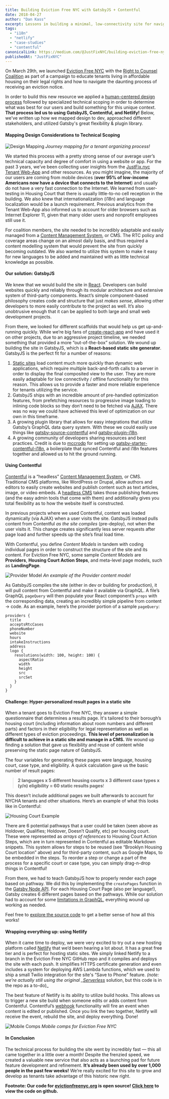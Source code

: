 ```yaml
---
title: Building Eviction Free NYC with GatsbyJS + Contentful
date: 2018-04-27
author: "Dan Kass"
excerpt: Lessons in building a minimal, low-connectivity site for navigating a daunting legal process.
tags:
  - "i18n"
  - "netlify"
  - "case-studies"
  - "contentful"
canonicalLink: https://medium.com/@JustFixNYC/building-eviction-free-nyc-with-gatsbyjs-contentful-a0308bfcb866
publishedAt: "JustFixNYC"
---
```


On March 29th, we launched [Eviction Free NYC](http://www.evictionfreenyc.org/) with the [Right to Counsel Coalition](https://www.righttocounselnyc.org/) as part of a campaign to educate tenants living in affordable housing on their legal rights and how to navigate the daunting process of receiving an eviction notice.

In order to build this new resource we applied a [human-centered design process](https://medium.com/@JustFixNYC/co-designing-eviction-free-nyc-b54570c69153) followed by specialized technical scoping in order to determine what was best for our users and build something for this unique context. **That process led us to using GatsbyJS, Contentful, and Netlify!** Below, we've written up how we mapped design to dev, approached different stakeholders, and utilized Gatsby's great flexibility & plugin library.

#### **Mapping Design Considerations to Technical Scoping**

![Design Mapping](design-mapping.jpeg) *Journey mapping for a tenant organizing process!*

We started this process with a pretty strong sense of our average user’s technical capacity and degree of comfort in using a website or app. For the past 3 years, we’ve been collecting user insights from the [JustFix.nyc Tenant Web-App](https://www.justfix.nyc/) and other resources. As you might imagine, the majority of our users are coming from mobile devices (**over 95% of low-income Americans now have a device that connects to the Internet**) and usually do not have a very fast connection to the Internet. We learned from user-testing in Housing Court that there is usually little-to-no cell reception in the building. We also knew that internationalization (i18n) and language localization would be a launch requirement. Previous analytics from the Tenant Web-App also informed us to account for older browsers such as Internet Explorer 11, given that many older users and nonprofit employees still use it.

For coalition members, the site needed to be incredibly adaptable and easily managed from a [Content Management System](https://en.wikipedia.org/wiki/Content_management_system), or CMS. The RTC policy and coverage areas change on an almost daily basis, and thus required a content modelling system that would prevent the site from quickly becoming outdated. We also wanted to utilize this system to make it easy for new languages to be added and maintained with as little technical knowledge as possible.

#### **Our solution: GatsbyJS**

We knew that we would build the site in [React](https://reactjs.org/). Developers can build websites quickly and reliably through its modular architecture and extensive system of third-party components. React’s simple component-based philosophy creates code and structure that just *makes sense*, allowing other developers to more easily contribute to the project as well. It’s also unobtrusive enough that it can be applied to both large and small web development projects.

From there, we looked for different scaffolds that would help us get up-and-running quickly. While we’re big fans of [create-react-app](https://github.com/facebook/create-react-app) and have used it on other projects, due to an aggressive project timeline, we needed something that provided a more “out-of-the-box” solution. We wound up building the site in GatsbyJS, which is a **React-based static site generator**. GatsbyJS is the perfect fit for a number of reasons:

1. [Static sites](https://en.wikipedia.org/wiki/Static_web_page) load content much more quickly than dynamic web applications, which require multiple back-and-forth calls to a server in order to display the final composited view to the user. They are more easily adaptable for low connectivity / offline functionality for this reason. This allows us to provide a faster and more reliable experience for tenants utilizing the service.
2. GatsbyJS ships with an incredible amount of pre-handled optimization features, from prefetching resources to progressive image loading to inlining code blocks so they don’t need to be fetched via [AJAX](https://en.wikipedia.org/wiki/Ajax_(programming)). There was no way we could have achieved this level of optimization on our own in this timeframe.
3. A growing plugin library that allows for easy integrations that utilize Gatsby’s GraphQL data query system. With these we could easily use things like [gatsby-source-contentful](/packages/gatsby-source-contentful/?=conten) and [gatsby-plugin-i18n](https://github.com/angeloocana/gatsby-plugin-i18n).
4. A growing community of developers sharing resources and best practices. Credit is due to [mccrodp](https://github.com/mccrodp) for setting up [gatsby-starter-contentful-i18n](https://github.com/mccrodp/gatsby-starter-contentful-i18n), a boilerplate that synced Contentful and i18n features together and allowed us to hit the ground running.

#### **Using Contentful**

[Contentful](https://www.contentful.com/) is a “headless” [Content Management System](https://en.wikipedia.org/wiki/Content_management_system), or CMS. Traditional CMS platforms, like WordPress or Drupal, allow authors and editors to easily create websites and publish content such as text articles, image, or video embeds. A [headless CMS](/docs/headless-cms/) takes those publishing features (and the easy admin tools that come with them) and additionally gives you total flexibility as to how the website itself is constructed.

In previous projects where we used Contentful, content was loaded dynamically (via AJAX) when a user visits the site. GatsbyJS instead pulls content from Contentful *as the site compiles* (pre-deploy), not when the user visits it. This change creates significantly less server requests after page load and further speeds up the site’s final load time.

With Contentful, you define *Content Models* in tandem with coding individual pages in order to construct the structure of the site and its content. For Eviction Free NYC, some sample *Content Models* are **Providers**, **Housing Court Action Steps**, and meta-level page models, such as **LandingPage**.

![Provider Model](provider-example.png) *An example of the Provider content model*

As GatsbyJS compiles the site (either in dev or building for production), it will pull content from Contentful and make it available via GraphQL. A file’s GraphQL `pageQuery` will then populate your React component’s `props` with the corresponding data, creating an incredibly simple pipeline from content → code. As an example, here’s the provider portion of a sample `pageQuery`:

    providers {
      title
      acceptsRtcCases
      phoneNumber
      website
      hours
      intakeInstructions
      address
      logo {
        resolutions(width: 100, height: 100) {
          aspectRatio
          width
          height
          src
          srcSet
        }
      }
    }
    

#### **Challenge: Hyper-personalized result pages in a static site**

When a tenant goes to Eviction Free NYC, they answer a simple questionnaire that determines a results page. It's tailored to their borough’s housing court (including information about room numbers and different parts) and factors in their eligibility for legal representation as well as different types of eviction proceedings. **This level of personalization is difficult to achieve in a static site and manage in a CMS.** We wound up finding a solution that gave us flexibility and reuse of content while preserving the static page nature of GatsbyJS.

The four variables for generating these pages were language, housing court, case type, and eligibility. A quick calculation gave us the basic number of result pages:

> **2 languages x 5 different housing courts x 3 different case types x (y/n) eligibility = 60 static results pages**!

This doesn’t include additional pages we built afterwards to account for NYCHA tenants and other situations. Here’s an example of what this looks like in Contentful:

![Housing Court Example](housing-court-example.png)

There are 6 potential pathways that a user could be taken (seen above as Holdover, Qualifies; Holdover, Doesn’t Qualify, etc) per housing court. These were represented as *arrays of references* to Housing Court Action Steps, which are in turn represented in Contentful as editable Markdown snippets. This system allows for steps to be reused (see “Brooklyn Housing Court location” above) and for third-party content, such as Google Maps, to be embedded in the steps. To reorder a step or change a part of the process for a specific court or case type, you can simply drag-n-drop things in Contentful!

From there, we had to teach GatsbyJS how to properly render each page based on pathway. We did this by implementing the `createPages` function in the [Gatsby Node API](/docs/node-apis/). For each Housing Court Page (also per language!), Gatsby creates 6 different pages based on the pathways. While our solution had to account for some [limitations in GraphQL](https://github.com/facebook/graphql/issues/414), everything wound up working as needed.

Feel free to [explore the source code](https://github.com/JustFixNYC/eviction-free-nyc) to get a better sense of how all this works!

#### **Wrapping everything up: using Netlify**

When it came time to deploy, we were very excited to try out a new hosting platform called [Netlify](https://www.netlify.com/) that we’d been hearing a lot about. It has a great free tier and is perfect for hosting static sites. We simply linked Netlify to a branch in the Eviction Free NYC GitHub repo and it compiles and deploys the site with each push. It simplifies HTTPS certificate generation and even includes a system for deploying AWS Lambda functions, which we used to ship a small Twilio integration for the site's “Save to Phone” feature. *(note: we’re actually still using the original _[Serverless](https://serverless.com/)* solution, but this code is in the repo as a to-do)_

The best feature of Netlify is its ability to utilize build hooks. This allows us to trigger a new site build when someone edits or adds content from Contentful. Contentful’s [webhook](https://en.wikipedia.org/wiki/Webhook) functionality will fire an event when content is edited or published. Once you link the two together, Netlify will receive the event, rebuild the site, and deploy everything. Done!

![Mobile Comps](mobile-comps.png) *Mobile comps for Eviction Free NYC*

#### In Conclusion

The technical process for building the site went by incredibly fast — this all came together in a little over a month! Despite the frenzied speed, we created a valuable new service that also acts as a launching pad for future feature development and refinement. **It’s already been used by over 1,000 people in the past few weeks!** We’re really excited for this site to grow and develop as tenants take advantage of this historic new right.

**Footnote: Our code for [evictionfreenyc.org](http://www.evictionfreenyc.org/) is open source! [Click here](https://github.com/JustFixNYC/eviction-free-nyc) to view the code on github.**
